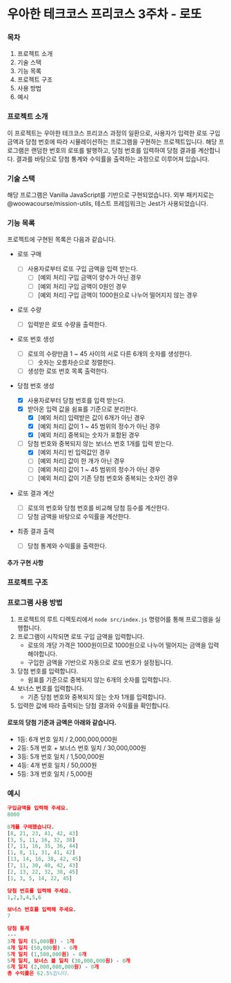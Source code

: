 # 우아한 테크코스 프리코스 3주차 - 로또

### 목차

1. 프로젝트 소개
2. 기술 스택
3. 기능 목록
4. 프로젝트 구조
5. 사용 방법
6. 예시

### 프로젝트 소개

이 프로젝트는 우아한 테크코스 프리코스 과정의 일환으로, 사용자가 입력한 로또 구입 금액과 당첨 번호에 따라 시뮬레이션하는 프로그램을 구현하는 프로젝트입니다. 해당 프로그램은 랜덤한 번호의 로또를 발행하고, 당첨 번호를 입력하여 당첨 결과를 계산합니다. 결과를 바탕으로 당첨 통계와 수익률을 출력하는 과정으로 이루어져 있습니다.

### 기술 스택

해당 프로그램은 Vanilla JavaScript를 기반으로 구현되었습니다.
외부 패키지로는 @woowacourse/mission-utils,
테스트 프레임워크는 Jest가 사용되었습니다.

### 기능 목록

프로젝트에 구현된 목록은 다음과 같습니다.

- 로또 구매

  - [ ] 사용자로부터 로또 구입 금액을 입력 받는다.
    - [ ] [예외 처리] 구입 금액이 양수가 아닌 경우
    - [ ] [예외 처리] 구입 금액이 0원인 경우
    - [ ] [예외 처리] 구입 금액이 1000원으로 나누어 떨어지지 않는 경우

- 로또 수량

  - [ ] 입력받은 로또 수량을 출력한다.

- 로또 번호 생성

  - [ ] 로또의 수량만큼 1 ~ 45 사이의 서로 다른 6개의 숫자를 생성한다.
    - [ ] 숫자는 오름차순으로 정렬한다.
  - [ ] 생성한 로또 번호 목록 출력한다.

- 당첨 번호 생성

  - [X] 사용자로부터 당첨 번호를 입력 받는다.
  - [X] 받아온 입력 값을 쉼표를 기준으로 분리한다.
    - [X] [예외 처리] 입력받은 값이 6개가 아닌 경우
    - [X] [예외 처리] 값이 1 ~ 45 범위의 정수가 아닌 경우
    - [X] [예외 처리] 중복되는 숫자가 포함된 경우

  - [ ] 당첨 번호와 중복되지 않는 보너스 번호 1개를 입력 받는다.
    - [X] [예외 처리] 빈 입력값인 경우
    - [ ] [예외 처리] 값이 한 개가 아닌 경우
    - [ ] [예외 처리] 값이 1 ~ 45 범위의 정수가 아닌 경우
    - [ ] [예외 처리] 값이 기존 당첨 번호와 중복되는 숫자인 경우

- 로또 결과 계산

  - [ ] 로또의 번호와 당첨 번호를 비교해 당첨 등수를 계산한다.
  - [ ] 당첨 금액을 바탕으로 수익률을 계산한다.

- 최종 결과 출력

  - [ ] 당첨 통계와 수익률을 출력한다.

#### 추가 구현 사항

### 프로젝트 구조

### 프로그램 사용 방법

1. 프로젝트의 루트 디렉토리에서 `node src/index.js` 명령어를 통해 프로그램을 실행합니다.
2. 프로그램이 시작되면 로또 구입 금액을 입력합니다.
   - 로또의 개당 가격은 1000원이므로 1000원으로 나누어 떨어지는 금액을 입력해야합니다.
   - 구입한 금액을 기반으로 자동으로 로또 번호가 설정됩니다.
3. 당첨 번호를 입력합니다.
   - 쉼표를 기준으로 중복되지 않는 6개의 숫자를 입력합니다.
4. 보너스 번호를 입력합니다.
   - 기존 당첨 번호와 중복되지 않는 숫자 1개를 입력합니다.
5. 입력한 값에 따라 출력되는 당첨 결과와 수익률을 확인합니다.

#### 로또의 당첨 기준과 금액은 아래와 같습니다.

- 1등: 6개 번호 일치 / 2,000,000,000원
- 2등: 5개 번호 + 보너스 번호 일치 / 30,000,000원
- 3등: 5개 번호 일치 / 1,500,000원
- 4등: 4개 번호 일치 / 50,000원
- 5등: 3개 번호 일치 / 5,000원

### 예시

```prolog
구입금액을 입력해 주세요.
8000

8개를 구매했습니다.
[8, 21, 23, 41, 42, 43]
[3, 5, 11, 16, 32, 38]
[7, 11, 16, 35, 36, 44]
[1, 8, 11, 31, 41, 42]
[13, 14, 16, 38, 42, 45]
[7, 11, 30, 40, 42, 43]
[2, 13, 22, 32, 38, 45]
[1, 3, 5, 14, 22, 45]

당첨 번호를 입력해 주세요.
1,2,3,4,5,6

보너스 번호를 입력해 주세요.
7

당첨 통계
---
3개 일치 (5,000원) - 1개
4개 일치 (50,000원) - 0개
5개 일치 (1,500,000원) - 0개
5개 일치, 보너스 볼 일치 (30,000,000원) - 0개
6개 일치 (2,000,000,000원) - 0개
총 수익률은 62.5%입니다.
```
